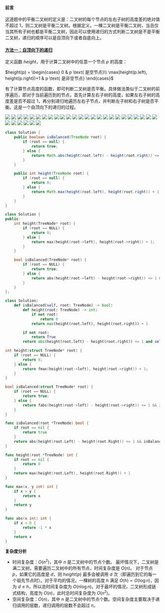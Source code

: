 ﻿#### 前言

这道题中的平衡二叉树的定义是：二叉树的每个节点的左右子树的高度差的绝对值不超过 $1$，则二叉树是平衡二叉树。根据定义，一棵二叉树是平衡二叉树，当且仅当其所有子树也都是平衡二叉树，因此可以使用递归的方式判断二叉树是不是平衡二叉树，递归的顺序可以是自顶向下或者自底向上。

#### [方法一：自顶向下的递归](https://leetcode.cn/problems/balanced-binary-tree/solutions/377216/ping-heng-er-cha-shu-by-leetcode-solution/)

定义函数 $height$，用于计算二叉树中的任意一个节点 $p$ 的高度：

$height(p) = \begin{cases} 0 & p \text{ 是空节点}\\ \max(height(p.left), height(p.right))+1 & p \text{ 是非空节点} \end{cases}$

有了计算节点高度的函数，即可判断二叉树是否平衡。具体做法类似于二叉树的前序遍历，即对于当前遍历到的节点，首先计算左右子树的高度，如果左右子树的高度差是否不超过 $1$，再分别递归地遍历左右子节点，并判断左子树和右子树是否平衡。这是一个自顶向下的递归的过程。

![](./assets/img/Solution0110_2_01.png)
![](./assets/img/Solution0110_2_02.png)
![](./assets/img/Solution0110_2_03.png)
![](./assets/img/Solution0110_2_04.png)
![](./assets/img/Solution0110_2_05.png)
![](./assets/img/Solution0110_2_06.png)
![](./assets/img/Solution0110_2_07.png)
![](./assets/img/Solution0110_2_08.png)
![](./assets/img/Solution0110_2_09.png)
![](./assets/img/Solution0110_2_10.png)
![](./assets/img/Solution0110_2_11.png)
![](./assets/img/Solution0110_2_12.png)
![](./assets/img/Solution0110_2_13.png)
![](./assets/img/Solution0110_2_14.png)
![](./assets/img/Solution0110_2_15.png)
![](./assets/img/Solution0110_2_16.png)
![](./assets/img/Solution0110_2_17.png)
![](./assets/img/Solution0110_2_18.png)
![](./assets/img/Solution0110_2_19.png)
![](./assets/img/Solution0110_2_20.png)
![](./assets/img/Solution0110_2_21.png)
![](./assets/img/Solution0110_2_22.png)
![](./assets/img/Solution0110_2_23.png)
![](./assets/img/Solution0110_2_24.png)
![](./assets/img/Solution0110_2_25.png)
![](./assets/img/Solution0110_2_26.png)
![](./assets/img/Solution0110_2_27.png)
![](./assets/img/Solution0110_2_28.png)
![](./assets/img/Solution0110_2_29.png)
![](./assets/img/Solution0110_2_30.png)
![](./assets/img/Solution0110_2_31.png)

```java
class Solution {
    public boolean isBalanced(TreeNode root) {
        if (root == null) {
            return true;
        } else {
            return Math.abs(height(root.left) - height(root.right)) <= 1 && isBalanced(root.left) && isBalanced(root.right);
        }
    }

    public int height(TreeNode root) {
        if (root == null) {
            return 0;
        } else {
            return Math.max(height(root.left), height(root.right)) + 1;
        }
    }
}
```

```cpp
class Solution {
public:
    int height(TreeNode* root) {
        if (root == NULL) {
            return 0;
        } else {
            return max(height(root->left), height(root->right)) + 1;
        }
    }

    bool isBalanced(TreeNode* root) {
        if (root == NULL) {
            return true;
        } else {
            return abs(height(root->left) - height(root->right)) <= 1 && isBalanced(root->left) && isBalanced(root->right);
        }
    }
};
```

```python
class Solution:
    def isBalanced(self, root: TreeNode) -> bool:
        def height(root: TreeNode) -> int:
            if not root:
                return 0
            return max(height(root.left), height(root.right)) + 1

        if not root:
            return True
        return abs(height(root.left) - height(root.right)) <= 1 and self.isBalanced(root.left) and self.isBalanced(root.right)
```

```c
int height(struct TreeNode* root) {
    if (root == NULL) {
        return 0;
    } else {
        return fmax(height(root->left), height(root->right)) + 1;
    }
}

bool isBalanced(struct TreeNode* root) {
    if (root == NULL) {
        return true;
    } else {
        return fabs(height(root->left) - height(root->right)) <= 1 && isBalanced(root->left) && isBalanced(root->right);
    }
}
```

```go
func isBalanced(root *TreeNode) bool {
    if root == nil {
        return true
    }
    return abs(height(root.Left) - height(root.Right)) <= 1 && isBalanced(root.Left) && isBalanced(root.Right)
}

func height(root *TreeNode) int {
    if root == nil {
        return 0
    }
    return max(height(root.Left), height(root.Right)) + 1
}

func max(x, y int) int {
    if x > y {
        return x
    }
    return y
}

func abs(x int) int {
    if x < 0 {
        return -1 * x
    }
    return x
}
```

**复杂度分析**

-   时间复杂度：$O(n^2)$，其中 $n$ 是二叉树中的节点个数。 最坏情况下，二叉树是满二叉树，需要遍历二叉树中的所有节点，时间复杂度是 $O(n)$。 对于节点 $p$，如果它的高度是 $d$，则 $height(p)$ 最多会被调用 $d$ 次（即遍历到它的每一个祖先节点时）。对于平均的情况，一棵树的高度 $h$ 满足 $O(h)=O(\log n)$，因为 $d \leq h$，所以总时间复杂度为 $O(n \log n)$。对于最坏的情况，二叉树形成链式结构，高度为 $O(n)$，此时总时间复杂度为 $O(n^2)$。
-   空间复杂度：$O(n)$，其中 $n$ 是二叉树中的节点个数。空间复杂度主要取决于递归调用的层数，递归调用的层数不会超过 $n$。

